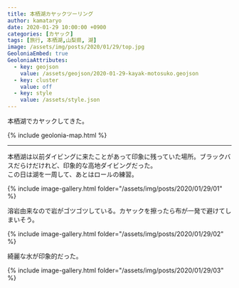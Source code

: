 ```yaml
---
title: 本栖湖カヤックツーリング
author: kamataryo
date: 2020-01-29 10:00:00 +0900
categories: [カヤック]
tags: [旅行, 本栖湖,山梨県, 湖]
image: /assets/img/posts/2020/01/29/top.jpg
GeoloniaEmbed: true
GeoloniaAttributes:
  - key: geojson
    value: /assets/geojson/2020-01-29-kayak-motosuko.geojson
  - key: cluster
    value: off
  - key: style
    value: /assets/style.json
---
```


本栖湖でカヤックしてきた。

{% include geolonia-map.html %}

---

本栖湖は以前ダイビングに来たことがあって印象に残っていた場所。ブラックバスだらけだけれど、印象的な高地ダイビングだった。  
この日は湖を一周して、あとはロールの練習。

{% include image-gallery.html folder="/assets/img/posts/2020/01/29/01" %}

溶岩由来なので岩がゴツゴツしている。カヤックを擦ったら布が一発で避けてしまいそう。

{% include image-gallery.html folder="/assets/img/posts/2020/01/29/02" %}

綺麗な水が印象的だった。

{% include image-gallery.html folder="/assets/img/posts/2020/01/29/03" %}
